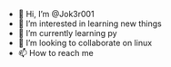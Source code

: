 - 👋 Hi, I’m @Jok3r001
- 👀 I’m interested in learning new things
- 🌱 I’m currently learning py
- 💞️ I’m looking to collaborate on linux
- 📫 How to reach me 

<!---
Jok3r001/Jok3r001 is a ✨ special ✨ repository because its `README.md` (this file) appears on your GitHub profile.
You can click the Preview link to take a look at your changes.
--->
